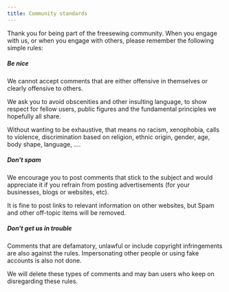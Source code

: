 ```yaml
---
title: Community standards
---
```


Thank you for being part of the freesewing community.
When you engage with us, or when you engage with others, please remember the following simple rules:

##### Be nice

We cannot accept comments that are either offensive in themselves or clearly offensive to others.

We ask you to avoid obscenities and other insulting language,
to show respect for fellow users,
public figures and the fundamental principles we hopefully all share.

Without wanting to be exhaustive, that means no racism, xenophobia, calls to violence,
discrimination based on religion, ethnic origin, gender,
age, body shape, language, ….

##### Don't spam

We encourage you to post comments that stick to the subject and would appreciate it
if you refrain from posting advertisements
(for your businesses, blogs or websites, etc).

It is fine to post links to relevant information on other websites, but Spam and other off-topic items will be removed.

##### Don't get us in trouble

Comments that are defamatory, unlawful or include copyright infringements are also against the rules.
Impersonating other people or using fake accounts is also not done.

We will delete these types of comments and may ban users who keep on disregarding these rules.
